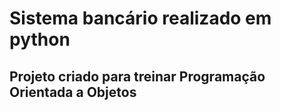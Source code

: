 # Sistema bancário realizado em python

## Projeto criado para treinar Programação Orientada a Objetos
